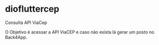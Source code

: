 # diofluttercep
Consulta API ViaCep

O Objetivo é acessar a API ViaCEP e caso não exista lá gerar um posto no Back4App.

